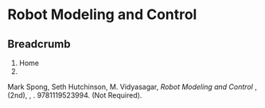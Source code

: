 #  Robot Modeling and Control

## Breadcrumb

  1. Home
  2. 

Mark Spong, Seth Hutchinson, M. Vidyasagar, _Robot Modeling and Control_ ,
(2nd), , . 9781119523994. (Not Required).

